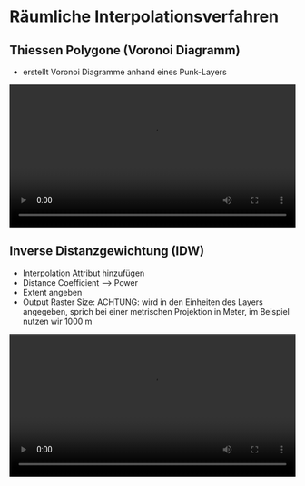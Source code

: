 # Räumliche Interpolationsverfahren

## Thiessen Polygone (Voronoi Diagramm)
* erstellt Voronoi Diagramme anhand eines Punk-Layers

<video width="100%" controls src="https://courses.gistools.geog.uni-heidelberg.de/giscience/qgis-book/-/raw/main/uploads/QGIS/videos/qgis_voronoi.mp4"></video>

## Inverse Distanzgewichtung (IDW)
* Interpolation Attribut hinzufügen
* Distance Coefficient --> Power
* Extent angeben
* Output Raster Size: ACHTUNG: wird in den Einheiten des Layers angegeben, sprich bei einer metrischen Projektion in Meter, im Beispiel nutzen wir 1000 m

<video width="100%" controls src="https://courses.gistools.geog.uni-heidelberg.de/giscience/qgis-book/-/raw/main/uploads/QGIS/videos/qgis_idw.mp4"></video>
